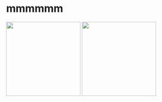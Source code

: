 # mmmmmm
<img src="https://calphotos.berkeley.edu/imgs/512x768/0000_0000/1216/2746.jpeg" height="200">
<img src="https://mongabay-images.s3.amazonaws.com/1200/australia/0-1/australia_fnq_0898.jpg" height="200">